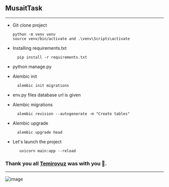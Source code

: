 ## MusaitTask


___

* Git clone project

      python -m venv venv
      source venv/bin/activate and .\venv\Scripts\activate
* Installing requirements.txt

        pip install -r requirements.txt
* python manage.py 
* Alembic init

        alembic init migrations
* env.py files database url is given
* Alembic migrations

        alembic revision --autogenerate -m "Create tables"
* Alembic upgrade

        alembic upgrade head
* Let's launch the project

         uvicorn main:app --reload



### Thank you all [Temirovuz](https://github.com/temirovuz) was with you 🙂.
___

![image](https://github.com/temirovuz/news_FastAPI/assets/100820263/ad07393e-59de-4374-83af-3fd6987a7b27)